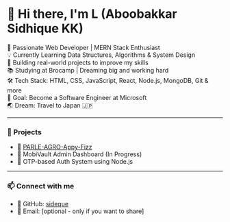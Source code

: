 # 👋 Hi there, I'm L (Aboobakkar Sidhique KK)

🚀 Passionate Web Developer | MERN Stack Enthusiast  
💡 Currently Learning Data Structures, Algorithms & System Design  
🌱 Building real-world projects to improve my skills  
📚 Studying at Brocamp | Dreaming big and working hard  
🛠️ Tech Stack: HTML, CSS, JavaScript, React, Node.js, MongoDB, Git & more  
🎯 Goal: Become a Software Engineer at Microsoft  
🌏 Dream: Travel to Japan 🇯🇵

---

### 🔧 Projects
- 🔗 [PARLE-AGRO-Appy-Fizz](https://github.com/sideque/PARLE-AGRO-Appy-Fizz)
- 🔧 MobiVault Admin Dashboard (In Progress)
- 🔐 OTP-based Auth System using Node.js

---

### 📫 Connect with me
- 📍 GitHub: [sideque](https://github.com/sideque)
- 📧 Email: [optional - only if you want to share]
